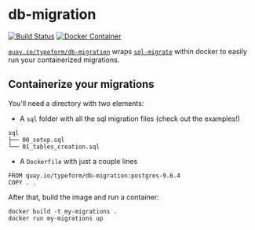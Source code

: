 # db-migration
[![Build Status](https://travis-ci.org/Typeform/db-migration.svg?branch=master)](https://travis-ci.org/Typeform/db-migration) [![Docker Container](https://quay.io/repository/typeform/db-migration/status "Docker Repository on Quay")](https://quay.io/repository/typeform/db-migration)

[`quay.io/typeform/db-migration`][db-migration] wraps [`sql-migrate`][sql-migrate] within docker to easily run your containerized migrations.

## Containerize your migrations

You'll need a directory with two elements:

- A `sql` folder with all the sql migration files (check out the examples!)
```
sql
├── 00_setup.sql
└── 01_tables_creation.sql
```

- A `Dockerfile` with just a couple lines
```
FROM quay.io/typeform/db-migration:postgres-9.6.4
COPY . .
```

After that, build the image and run a container:
```
docker build -t my-migrations .
docker run my-migrations up
```

[db-migration]: https://quay.io/repository/typeform/db-migration
[sql-migrate]: https://github.com/rubenv/sql-migrate

